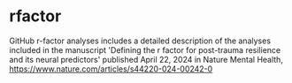 # rfactor

GitHub r-factor analyses includes a detailed description of the analyses included in the manuscript 'Defining the r factor for post-trauma resilience and its neural predictors' published April 22, 2024 in Nature Mental Health, https://www.nature.com/articles/s44220-024-00242-0
